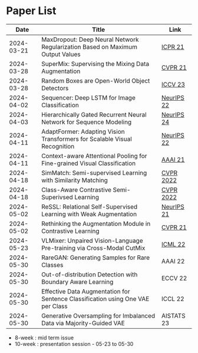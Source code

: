 # Paper List

| Date       | Title | Link |
|------------|-------|------|
| 2024-03-21 | MaxDropout: Deep Neural Network Regularization Based on Maximum Output Values | [ICPR 21](https://arxiv.org/abs/2007.13723) |
| 2024-03-28 | SuperMix: Supervising the Mixing Data Augmentation | [CVPR 21](https://openaccess.thecvf.com/content/CVPR2021/html/Dabouei_SuperMix_Supervising_the_Mixing_Data_Augmentation_CVPR_2021_paper.html) |
| 2024-03-28 | Random Boxes are Open-World Object Detectors | [ICCV 23](https://openaccess.thecvf.com/content/ICCV2023/html/Wang_Random_Boxes_Are_Open-world_Object_Detectors_ICCV_2023_paper.html) |
| 2024-04-02 | Sequencer: Deep LSTM for Image Classification | [NeurIPS 22](https://proceedings.neurips.cc/paper_files/paper/2022/hash/f9d7d6c695bc983fcfb5b70a5fbdfd2f-Abstract-Conference.html) |
| 2024-04-03 | Hierarchically Gated Recurrent Neural Network for Sequence Modeling | [NeurIPS 24](https://proceedings.neurips.cc/paper_files/paper/2023/hash/694be3548697e9cc8999d45e8d16fe1e-Abstract-Conference.html) |
| 2024-04-11 | AdaptFormer: Adapting Vision Transformers for Scalable Visual Recognition | [NeurIPS 22](https://proceedings.neurips.cc/paper_files/paper/2022/hash/69e2f49ab0837b71b0e0cb7c555990f8-Abstract-Conference.html) |
| 2024-04-11 | Context-aware Attentional Pooling for Fine-grained Visual Classification | [AAAI 21](https://ojs.aaai.org/index.php/AAAI/article/view/16176) |
| 2024-04-18 | SimMatch: Semi-supervised Learning with Similarity Matching | [CVPR 2022](https://openaccess.thecvf.com/content/CVPR2022/html/Zheng_SimMatch_Semi-Supervised_Learning_With_Similarity_Matching_CVPR_2022_paper.html) |
| 2024-04-18 | Class-Aware Contrastive Semi-Superivsed Learning | [CVPR 2022](https://openaccess.thecvf.com/content/CVPR2022/html/Yang_Class-Aware_Contrastive_Semi-Supervised_Learning_CVPR_2022_paper.html) |
| 2024-05-02 | ReSSL: Relational Self-Supervised Learning with Weak Augmentation | [NeurIPS 21](https://proceedings.neurips.cc/paper_files/paper/2021/hash/14c4f36143b4b09cbc320d7c95a50ee7-Abstract.html) |
| 2024-05-02 | Rethinking the Augmentation Module in Contrastive Learning | [CVPR 21](https://openaccess.thecvf.com/content/CVPR2022/html/Zhang_Rethinking_the_Augmentation_Module_in_Contrastive_Learning_Learning_Hierarchical_Augmentation_CVPR_2022_paper.html) |
| 2024-05-23 | VLMixer: Unpaired Vision-Language Pre-training via Cross-Modal CutMix | [ICML 22](https://arxiv.org/abs/2206.08919) |
| 2024-05-30 | RareGAN: Generating Samples for Rare Classes | AAAI 22 |
| 2024-05-30 | Out-of-distribution Detection with Boundary Aware Learning | ECCV 22 |
| 2024-05-30 | Effective Data Augmentation for Sentence Classification using One VAE per Class | ICCL 22 |
| 2024-05-30 | Generative Oversampling for Imbalanced Data via Majority-Guided VAE | AISTATS 23 |


* 8-week : mid term issue
* 10-week : presentation session - 05-23 to 05-30

